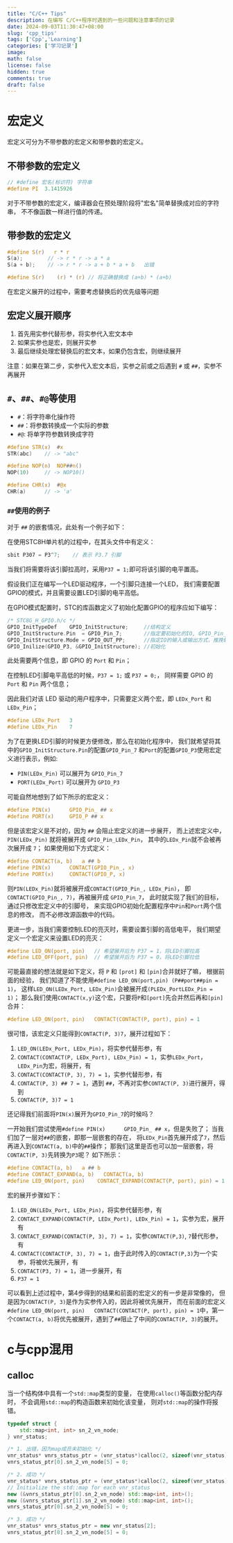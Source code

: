 ```yaml
---
title: "C/C++ Tips"
description: 在编写 C/C++程序时遇到的一些问题和注意事项的记录
date: 2024-09-03T11:30:47+08:00
slug: 'cpp_tips'
tags: ['Cpp','Learning']
categories: ['学习记录']
image:
math: false
license: false
hidden: true
comments: true
draft: false
---
```


# 宏定义

宏定义可分为不带参数的宏定义和带参数的宏定义。

## 不带参数的宏定义

```c
// #define 宏名(标识符) 字符串
#define PI  3.1415926
```

对于不带参数的宏定义，编译器会在预处理阶段将"宏名"简单替换成对应的字符串，
不不像函数一样进行值的传递。

## 带参数的宏定义

```c
#define S(r)   r * r
S(a);        // -> r * r -> a * a
S(a + b);    // -> r * r -> a + b * a + b   出错

#define S(r)    (r) * (r) // 将正确替换成 (a+b) * (a+b)
```

在宏定义展开的过程中，需要考虑替换后的优先级等问题

## 宏定义展开顺序

1. 首先用实参代替形参，将实参代入宏文本中
2. 如果实参也是宏，则展开实参
3. 最后继续处理宏替换后的宏文本，如果仍包含宏，则继续展开

注意：如果在第二步，实参代入宏文本后，实参之前或之后遇到 `#` 或 `##`，实参不再展开

## `#`、`##`、`#@`等使用

- `#`：将字符串化操作符
- `##`：将参数转换成一个实际的参数
- `#@`: 将单字符参数转换成字符

```c
#define STR(x)  #x
STR(abc)    // -> "abc"

#define NOP(n)  NOP##n()
NOP(10)     // -> NOP10()

#define CHR(x)  #@x
CHR(a)      // -> 'a'
```

### `##`使用的例子

对于 `##` 的嵌套情况，此处有一个例子如下：

在使用STC8H单片机的过程中，在其头文件中有定义：
```c
sbit P307 = P3^7;    // 表示 P3.7 引脚
```
当我们将需要将该引脚拉高时，采用`P37 = 1;`即可将该引脚的电平置高。

假设我们正在编写一个LED驱动程序，一个引脚只连接一个LED，
我们需要配置GPIO的模式，并且需要设置LED引脚的电平高低。

在GPIO模式配置时，STC的库函数定义了初始化配置GPIO的程序应如下编写：
```c
/* STC8G_H_GPIO.h/c */
GPIO_InitTypeDef    GPIO_InitStructure;     //结构定义
GPIO_InitStructure.Pin  = GPIO_Pin_7;       //指定要初始化的IO, GPIO_Pin_0 ~ GPIO_Pin_7
GPIO_InitStructure.Mode = GPIO_OUT_PP;      //指定IO的输入或输出方式，推挽输出
GPIO_Inilize(GPIO_P3, &GPIO_InitStructure); //初始化
```
此处需要两个信息，即 GPIO 的 `Port` 和 `Pin`；

在控制LED引脚电平高低的时候，`P37 = 1;` 或 `P37 = 0;`，
同样需要 GPIO 的 `Port` 和 `Pin` 两个信息；

因此我们对该 LED 驱动的用户程序中，只需要定义两个宏，即 `LEDx_Port` 和 `LEDx_Pin`；
```c
#define LEDx_Port   3
#define LEDx_Pin    7
```
为了在更换LED引脚的时候更方便修改，那么在初始化程序中，
我们就希望将其中的`GPIO_InitStructure.Pin`的配置`GPIO_Pin_7`
和`Port`的配置`GPIO_P3`使用宏定义进行表示，例如:
- `PIN(LEDx_Pin)` 可以展开为 `GPIO_Pin_7`
- `PORT(LEDx_Port)` 可以展开为 `GPIO_P3`

可能自然地想到了如下所示的宏定义：
```c
#define PIN(x)      GPIO_Pin_ ## x
#define PORT(x)     GPIO_P ## x
```
但是该宏定义是不对的，因为 `##` 会阻止宏定义的进一步展开，
而上述宏定义中，`PIN(LEDx_Pin)` 就将被展开成 `GPIO_Pin_LEDx_Pin`，
其中的`LEDx_Pin`就不会被再次展开成 `7`；
如果使用如下方式定义：
```c
#define CONTACT(a, b)   a ## b
#define PIN(x)      CONTACT(GPIO_Pin_, x)
#define PORT(x)     CONTACT(GPIO_P, x)
```
则`PIN(LEDx_Pin)`就将被展开成`CONTACT(GPIO_Pin_, LEDx_Pin)`，
即`CONTACT(GPIO_Pin_, 7)`，再被展开成 `GPIO_Pin_7`，
此时就实现了我们的目标，通过只修改宏定义中的引脚号，
来实现GPIO初始化配置程序中`Pin`和`Port`两个信息的修改，
而不必修改源函数中的代码。

更进一步，当我们需要控制LED的亮灭时，需要设置引脚的高低电平，
我们期望定义一个宏定义来设置LED的亮灭：
```c
#define LED_ON(port, pin)   // 希望展开后为 P37 = 1，将LED引脚拉高
#define LED_OFF(port, pin)  // 希望展开后为 P37 = 0，将LED引脚拉低
```

可能最直接的想法就是如下定义，将 `P` 和 `[prot]` 和 `[pin]`合并就好了嘛，
根据前面的经验，
我们知道了不能使用`#define LED_ON(port,pin) (P##port##pin = 1)`，
这样`LED_ON(LEDx_Port, LEDx_Pin)`会被展开成`(PLEDx_PortLEDx_Pin = 1)`；
那么我们使用`CONTACT(x,y)`这个宏，只要将`P`和`[port]`先合并然后再和`[pin]`合并：
```c
#define LED_ON(port, pin)   CONTACT(CONTACT(P, port), pin) = 1
```
很可惜，该宏定义只能得到`CONTACT(P, 3)7`，展开过程如下：
1. `LED_ON(LEDx_Port, LEDx_Pin)`，将实参代替形参，有
2. `CONTACT(CONTACT(P, LEDx_Port), LEDx_Pin) = 1`，实参`LEDx_Port`，`LEDx_Pin`为宏，将展开，有
3. `CONTACT(CONTACT(P, 3), 7) = 1`，实参代替形参，有
4. `CONTACT(P, 3) ## 7 = 1`，遇到 `##`，不再对实参`CONTACT(P, 3)`进行展开，得到
5. `CONTACT(P, 3)7 = 1`

还记得我们前面将`PIN(x)`展开为`GPIO_Pin_7`的时候吗？

一开始我们尝试使用`#define PIN(x)      GPIO_Pin_ ## x`，但是失败了；
当我们加了一层对`##`的嵌套，即那一层嵌套的存在，
将`LEDx_Pin`首先展开成了`7`，然后再进入到`CONTACT(a, b)`中的`##`操作；
那我们这里是否也可以加一层嵌套，将`CONTACT(P, 3)`先转换为`P3`呢？
如下所示：
```c
#define CONTACT(a, b)   a ## b
#define CONTACT_EXPAND(a, b)   CONTACT(a, b)
#define LED_ON(port, pin)    CONTACT_EXPAND(CONTACT(P, port), pin) = 1
```
宏的展开步骤如下：
1. `LED_ON(LEDx_Port, LEDx_Pin)`，将实参代替形参，有
2. `CONTACT_EXPAND(CONTACT(P, LEDx_Port), LEDx_Pin) = 1`，实参为宏，展开有
3. `CONTACT_EXPAND(CONTACT(P, 3), 7) = 1`，实参`CONTACT(P,3)`, `7`替代形参，有
4. `CONTACT(CONTACT(P, 3), 7) = 1`，由于此时传入的`CONTACT(P,3)`为一个实参，将被优先展开，有
5. `CONTACT(P3, 7) = 1`，进一步展开，有
6. `P37 = 1`

可以看到上述过程中，第4步得到的结果和前面的宏定义的有一步是非常像的，
但是因为`CONTACT(P, 3)`是作为实参传入的，因此将被优先展开，
而在前面的宏定义`#define LED_ON(port, pin)   CONTACT(CONTACT(P, port), pin) = 1`中，第一个`CONTACT(a, b)`将优先被展开，遇到了`##`阻止了中间的`CONTACT(P, 3)`的展开。

# c与cpp混用

## calloc

当一个结构体中具有一个`std::map`类型的变量，
在使用`calloc()`等函数分配内存时，
不会调用`std::map`的构造函数来初始化该变量，
则对`std::map`的操作将报错。

```cpp
typedef struct {
    std::map<int, int> sn_2_vn_node;
} vnr_status;

/* 1. 出错，因为map成员未初始化 */
vnr_status* vnrs_status_ptr = (vnr_status*)calloc(2, sizeof(vnr_status));
vnrs_status_ptr[0].sn_2_vn_node[5] = 0;

/* 2. 成功 */
vnr_status* vnrs_status_ptr = (vnr_status*)calloc(2, sizeof(vnr_status));
// Initialize the std::map for each vnr_status
new (&vnrs_status_ptr[0].sn_2_vn_node) std::map<int, int>();
new (&vnrs_status_ptr[1].sn_2_vn_node) std::map<int, int>();
vnrs_status_ptr[0].sn_2_vn_node[5] = 0;

/* 3. 成功 */
vnr_status* vnrs_status_ptr = new vnr_status[2];
vnrs_status_ptr[0].sn_2_vn_node[5] = 0;
```